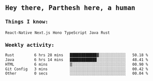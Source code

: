 <samp>
    <h2>Hey there, Parthesh here, a human</h2>
    <h3>Things I know: </h3>
    <code>React-Native</code> <code>Next.js</code> <code>Hono</code> <code>TypeScript</code> <code>Java</code> <code>Rust</code>
    <h3>Weekly activity:</h3>
<!--START_SECTION:waka-->

```txt
Rust         6 hrs 28 mins   ████████████▓░░░░░░░░░░░░   50.18 %
Java         6 hrs 14 mins   ████████████░░░░░░░░░░░░░   48.41 %
HTML         6 mins          ▒░░░░░░░░░░░░░░░░░░░░░░░░   00.90 %
Git Config   3 mins          ░░░░░░░░░░░░░░░░░░░░░░░░░   00.42 %
Other        0 secs          ░░░░░░░░░░░░░░░░░░░░░░░░░   00.04 %
```

<!--END_SECTION:waka-->
</samp>
